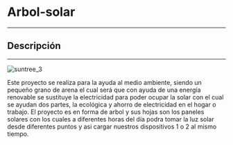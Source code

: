 # Arbol-solar
---

## Descripción 
---

![suntree_3](https://user-images.githubusercontent.com/50537785/58302373-a26f8380-7d9f-11e9-8ac3-b8047d39ea51.jpg)

Este proyecto se realiza para la ayuda al medio ambiente, siendo un pequeño grano de arena el cual será que con ayuda de una energía renovable se sustituye la electricidad para poder ocupar la solar con el cual se ayudan dos partes, la ecológica y ahorro de electricidad en el hogar o trabajo. 
El proyecto es en forma de arbol y sus hojas son los paneles solares con los cuales a diferentes horas del día podra tomar la luz solar desde diferentes puntos y asi cargar nuestros dispositivos 1 o 2 al mismo tiempo. 
